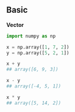 ## Basic
**Vector**

```python
import numpy as np

x = np.array([1, 7, 2])
y = np.array([5, 2, 1])

x + y
## array([6, 9, 3])

x - y
## array([-4, 5, 1])

x * y
## array([5, 14, 2])
```


